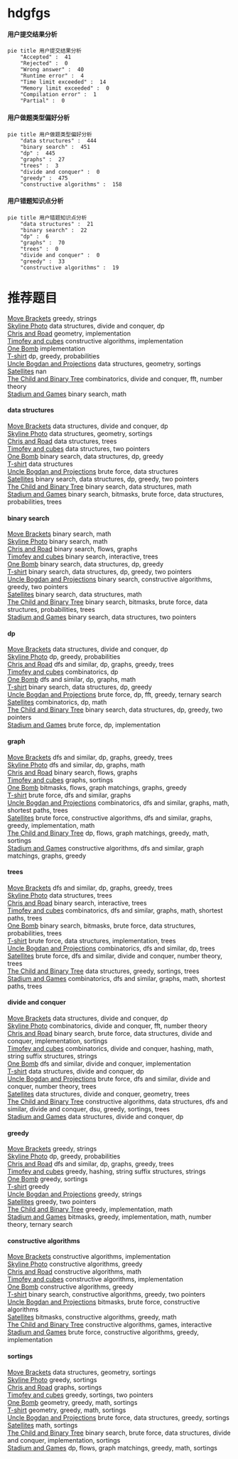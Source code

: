 # hdgfgs
<!-- tabs:start -->
#### **用户提交结果分析**

```mermaid
pie title 用户提交结果分析
    "Accepted" :  41
    "Rejected" :  0
    "Wrong answer" :  40
    "Runtime error" :  4
    "Time limit exceeded" :  14
    "Memory limit exceeded" :  0
    "Compilation error" :  1
    "Partial" :  0
```
#### **用户做题类型偏好分析**

```mermaid
pie title 用户做题类型偏好分析
    "data structures" :  444
    "binary search" :  451
    "dp" :  445
    "graphs" :  27
    "trees" :  3
    "divide and conquer" :  0
    "greedy" :  475
    "constructive algorithms" :  158
```
#### **用户错题知识点分析**

```mermaid
pie title 用户错题知识点分析
    "data structures" :  21
    "binary search" :  22
    "dp" :  6
    "graphs" :  70
    "trees" :  0
    "divide and conquer" :  0
    "greedy" :  33
    "constructive algorithms" :  19
```
<!-- tabs:end -->
# 推荐题目
[Move Brackets](http://codeforces.com/problemset/problem/1374/C)		greedy,
                        strings		  
[Skyline Photo](http://codeforces.com/problemset/problem/1482/E)		data structures,
                        divide and conquer,
                        dp		  
[Chris and Road](http://codeforces.com/problemset/problem/703/C)		geometry,
                        implementation		  
[Timofey and cubes](http://codeforces.com/problemset/problem/764/B)		constructive algorithms,
                        implementation		  
[One Bomb](http://codeforces.com/problemset/problem/699/B)		implementation		  
[T-shirt](http://codeforces.com/problemset/problem/183/D)		dp,
                        greedy,
                        probabilities		  
[Uncle Bogdan and Projections](http://codeforces.com/problemset/problem/1388/E)		data structures,
                        geometry,
                        sortings		  
[Satellites](http://codeforces.com/problemset/problem/856/E)		nan		  
[The Child and Binary Tree](http://codeforces.com/problemset/problem/438/E)		combinatorics,
                        divide and conquer,
                        fft,
                        number theory		  
[Stadium and Games](http://codeforces.com/problemset/problem/325/B)		binary search,
                        math		  
<!-- tabs:start -->
#### **data structures**
[Move Brackets](http://codeforces.com/problemset/problem/1482/E)		data structures,
                        divide and conquer,
                        dp		  
[Skyline Photo](http://codeforces.com/problemset/problem/1388/E)		data structures,
                        geometry,
                        sortings		  
[Chris and Road](http://codeforces.com/problemset/problem/607/D)		data structures,
                        trees		  
[Timofey and cubes](http://codeforces.com/problemset/problem/1195/E)		data structures,
                        two pointers		  
[One Bomb](http://codeforces.com/problemset/problem/1416/E)		binary search,
                        data structures,
                        dp,
                        greedy		  
[T-shirt](http://codeforces.com/problemset/problem/19/D)		data structures		  
[Uncle Bogdan and Projections](http://codeforces.com/problemset/problem/348/C)		brute force,
                        data structures		  
[Satellites](http://codeforces.com/problemset/problem/1492/C)		binary search,
                        data structures,
                        dp,
                        greedy,
                        two pointers		  
[The Child and Binary Tree](http://codeforces.com/problemset/problem/1490/G)		binary search,
                        data structures,
                        math		  
[Stadium and Games](http://codeforces.com/problemset/problem/1479/D)		binary search,
                        bitmasks,
                        brute force,
                        data structures,
                        probabilities,
                        trees		  
#### **binary search**
[Move Brackets](http://codeforces.com/problemset/problem/325/B)		binary search,
                        math		  
[Skyline Photo](http://codeforces.com/problemset/problem/772/A)		binary search,
                        math		  
[Chris and Road](http://codeforces.com/problemset/problem/653/D)		binary search,
                        flows,
                        graphs		  
[Timofey and cubes](http://codeforces.com/problemset/problem/1129/E)		binary search,
                        interactive,
                        trees		  
[One Bomb](http://codeforces.com/problemset/problem/1416/E)		binary search,
                        data structures,
                        dp,
                        greedy		  
[T-shirt](http://codeforces.com/problemset/problem/1492/C)		binary search,
                        data structures,
                        dp,
                        greedy,
                        two pointers		  
[Uncle Bogdan and Projections](http://codeforces.com/problemset/problem/1463/D)		binary search,
                        constructive algorithms,
                        greedy,
                        two pointers		  
[Satellites](http://codeforces.com/problemset/problem/1490/G)		binary search,
                        data structures,
                        math		  
[The Child and Binary Tree](http://codeforces.com/problemset/problem/1479/D)		binary search,
                        bitmasks,
                        brute force,
                        data structures,
                        probabilities,
                        trees		  
[Stadium and Games](http://codeforces.com/problemset/problem/1436/E)		binary search,
                        data structures,
                        two pointers		  
#### **dp**
[Move Brackets](http://codeforces.com/problemset/problem/1482/E)		data structures,
                        divide and conquer,
                        dp		  
[Skyline Photo](http://codeforces.com/problemset/problem/183/D)		dp,
                        greedy,
                        probabilities		  
[Chris and Road](http://codeforces.com/problemset/problem/758/E)		dfs and similar,
                        dp,
                        graphs,
                        greedy,
                        trees		  
[Timofey and cubes](http://codeforces.com/problemset/problem/1279/E)		combinatorics,
                        dp		  
[One Bomb](https://codeforces.com/contest/1345/problem/E)		dfs and similar,
                        dp,
                        graphs,
                        math		  
[T-shirt](http://codeforces.com/problemset/problem/1416/E)		binary search,
                        data structures,
                        dp,
                        greedy		  
[Uncle Bogdan and Projections](http://codeforces.com/problemset/problem/1119/E)		brute force,
                        dp,
                        fft,
                        greedy,
                        ternary search		  
[Satellites](http://codeforces.com/problemset/problem/1422/C)		combinatorics,
                        dp,
                        math		  
[The Child and Binary Tree](http://codeforces.com/problemset/problem/1492/C)		binary search,
                        data structures,
                        dp,
                        greedy,
                        two pointers		  
[Stadium and Games](https://codeforces.com/contest/1457/problem/C)		brute force,
                        dp,
                        implementation		  
#### **graph**
[Move Brackets](http://codeforces.com/problemset/problem/758/E)		dfs and similar,
                        dp,
                        graphs,
                        greedy,
                        trees		  
[Skyline Photo](https://codeforces.com/contest/1345/problem/E)		dfs and similar,
                        dp,
                        graphs,
                        math		  
[Chris and Road](http://codeforces.com/problemset/problem/653/D)		binary search,
                        flows,
                        graphs		  
[Timofey and cubes](http://codeforces.com/problemset/problem/243/B)		graphs,
                        sortings		  
[One Bomb](http://codeforces.com/problemset/problem/1009/G)		bitmasks,
                        flows,
                        graph matchings,
                        graphs,
                        greedy		  
[T-shirt](http://codeforces.com/problemset/problem/1020/B)		brute force,
                        dfs and similar,
                        graphs		  
[Uncle Bogdan and Projections](http://codeforces.com/problemset/problem/1495/D)		combinatorics,
                        dfs and similar,
                        graphs,
                        math,
                        shortest paths,
                        trees		  
[Satellites](http://codeforces.com/problemset/problem/1487/C)		brute force,
                        constructive algorithms,
                        dfs and similar,
                        graphs,
                        greedy,
                        implementation,
                        math		  
[The Child and Binary Tree](http://codeforces.com/problemset/problem/1437/C)		dp,
                        flows,
                        graph matchings,
                        greedy,
                        math,
                        sortings		  
[Stadium and Games](http://codeforces.com/problemset/problem/1470/D)		constructive algorithms,
                        dfs and similar,
                        graph matchings,
                        graphs,
                        greedy		  
#### **trees**
[Move Brackets](http://codeforces.com/problemset/problem/758/E)		dfs and similar,
                        dp,
                        graphs,
                        greedy,
                        trees		  
[Skyline Photo](http://codeforces.com/problemset/problem/607/D)		data structures,
                        trees		  
[Chris and Road](http://codeforces.com/problemset/problem/1129/E)		binary search,
                        interactive,
                        trees		  
[Timofey and cubes](http://codeforces.com/problemset/problem/1495/D)		combinatorics,
                        dfs and similar,
                        graphs,
                        math,
                        shortest paths,
                        trees		  
[One Bomb](http://codeforces.com/problemset/problem/1479/D)		binary search,
                        bitmasks,
                        brute force,
                        data structures,
                        probabilities,
                        trees		  
[T-shirt](http://codeforces.com/problemset/problem/1511/C)		brute force,
                        data structures,
                        implementation,
                        trees		  
[Uncle Bogdan and Projections](http://codeforces.com/problemset/problem/1499/F)		combinatorics,
                        dfs and similar,
                        dp,
                        trees		  
[Satellites](http://codeforces.com/problemset/problem/1491/E)		brute force,
                        dfs and similar,
                        divide and conquer,
                        number theory,
                        trees		  
[The Child and Binary Tree](http://codeforces.com/problemset/problem/1466/D)		data structures,
                        greedy,
                        sortings,
                        trees		  
[Stadium and Games](http://codeforces.com/problemset/problem/1495/D)		combinatorics,
                        dfs and similar,
                        graphs,
                        math,
                        shortest paths,
                        trees		  
#### **divide and conquer**
[Move Brackets](http://codeforces.com/problemset/problem/1482/E)		data structures,
                        divide and conquer,
                        dp		  
[Skyline Photo](http://codeforces.com/problemset/problem/438/E)		combinatorics,
                        divide and conquer,
                        fft,
                        number theory		  
[Chris and Road](http://codeforces.com/problemset/problem/1461/D)		binary search,
                        brute force,
                        data structures,
                        divide and conquer,
                        implementation,
                        sortings		  
[Timofey and cubes](http://codeforces.com/problemset/problem/1466/G)		combinatorics,
                        divide and conquer,
                        hashing,
                        math,
                        string suffix structures,
                        strings		  
[One Bomb](http://codeforces.com/problemset/problem/1490/D)		dfs and similar,
                        divide and conquer,
                        implementation		  
[T-shirt](https://codeforces.com/contest/1483/problem/C)		data structures,
                        divide and conquer,
                        dp		  
[Uncle Bogdan and Projections](http://codeforces.com/problemset/problem/1491/E)		brute force,
                        dfs and similar,
                        divide and conquer,
                        number theory,
                        trees		  
[Satellites](http://codeforces.com/problemset/problem/1303/G)		data structures,
                        divide and conquer,
                        geometry,
                        trees		  
[The Child and Binary Tree](http://codeforces.com/problemset/problem/1494/D)		constructive algorithms,
                        data structures,
                        dfs and similar,
                        divide and conquer,
                        dsu,
                        greedy,
                        sortings,
                        trees		  
[Stadium and Games](http://codeforces.com/problemset/problem/1482/E)		data structures,
                        divide and conquer,
                        dp		  
#### **greedy**
[Move Brackets](http://codeforces.com/problemset/problem/1374/C)		greedy,
                        strings		  
[Skyline Photo](http://codeforces.com/problemset/problem/183/D)		dp,
                        greedy,
                        probabilities		  
[Chris and Road](http://codeforces.com/problemset/problem/758/E)		dfs and similar,
                        dp,
                        graphs,
                        greedy,
                        trees		  
[Timofey and cubes](http://codeforces.com/problemset/problem/319/D)		greedy,
                        hashing,
                        string suffix structures,
                        strings		  
[One Bomb](http://codeforces.com/problemset/problem/1077/E)		greedy,
                        sortings		  
[T-shirt](http://codeforces.com/problemset/problem/853/A)		greedy		  
[Uncle Bogdan and Projections](http://codeforces.com/problemset/problem/180/D)		greedy,
                        strings		  
[Satellites](http://codeforces.com/problemset/problem/1251/C)		greedy,
                        two pointers		  
[The Child and Binary Tree](http://codeforces.com/problemset/problem/1406/A)		greedy,
                        implementation,
                        math		  
[Stadium and Games](http://codeforces.com/problemset/problem/1312/C)		bitmasks,
                        greedy,
                        implementation,
                        math,
                        number theory,
                        ternary search		  
#### **constructive algorithms**
[Move Brackets](http://codeforces.com/problemset/problem/764/B)		constructive algorithms,
                        implementation		  
[Skyline Photo](http://codeforces.com/problemset/problem/341/E)		constructive algorithms,
                        greedy		  
[Chris and Road](http://codeforces.com/problemset/problem/1455/B)		constructive algorithms,
                        math		  
[Timofey and cubes](http://codeforces.com/problemset/problem/1327/C)		constructive algorithms,
                        implementation		  
[One Bomb](http://codeforces.com/problemset/problem/1493/A)		constructive algorithms,
                        greedy		  
[T-shirt](http://codeforces.com/problemset/problem/1463/D)		binary search,
                        constructive algorithms,
                        greedy,
                        two pointers		  
[Uncle Bogdan and Projections](https://codeforces.com/contest/1456/problem/B)		bitmasks,
                        brute force,
                        constructive algorithms		  
[Satellites](http://codeforces.com/problemset/problem/1492/D)		bitmasks,
                        constructive algorithms,
                        greedy,
                        math		  
[The Child and Binary Tree](https://codeforces.com/contest/1504/problem/D)		constructive algorithms,
                        games,
                        interactive		  
[Stadium and Games](https://codeforces.com/contest/1483/problem/A)		brute force,
                        constructive algorithms,
                        greedy,
                        implementation		  
#### **sortings**
[Move Brackets](http://codeforces.com/problemset/problem/1388/E)		data structures,
                        geometry,
                        sortings		  
[Skyline Photo](http://codeforces.com/problemset/problem/1077/E)		greedy,
                        sortings		  
[Chris and Road](http://codeforces.com/problemset/problem/243/B)		graphs,
                        sortings		  
[Timofey and cubes](http://codeforces.com/problemset/problem/1282/C)		greedy,
                        sortings,
                        two pointers		  
[One Bomb](https://codeforces.com/contest/1496/problem/C)		geometry,
                        greedy,
                        math,
                        sortings		  
[T-shirt](http://codeforces.com/problemset/problem/1495/A)		geometry,
                        greedy,
                        math,
                        sortings		  
[Uncle Bogdan and Projections](http://codeforces.com/problemset/problem/1497/A)		brute force,
                        data structures,
                        greedy,
                        sortings		  
[Satellites](http://codeforces.com/problemset/problem/1427/A)		math,
                        sortings		  
[The Child and Binary Tree](http://codeforces.com/problemset/problem/1461/D)		binary search,
                        brute force,
                        data structures,
                        divide and conquer,
                        implementation,
                        sortings		  
[Stadium and Games](http://codeforces.com/problemset/problem/1437/C)		dp,
                        flows,
                        graph matchings,
                        greedy,
                        math,
                        sortings		  
<!-- tabs:end -->
